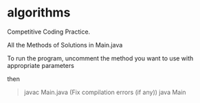 # algorithms
Competitive Coding Practice.

All the Methods of Solutions in Main.java 

To run the program, uncomment the method you want to use with appropriate parameters

then 
> javac Main.java (Fix compilation errors (if any))
> java Main
